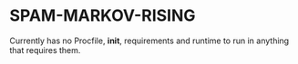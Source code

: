 # SPAM-MARKOV-RISING

Currently has no Procfile, __init__, requirements and runtime to run in anything that requires them.
